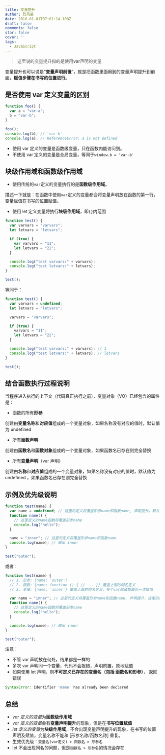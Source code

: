 ```yaml
---
title: 变量提升
author: 烈风裘
date: 2018-01-01T07:01:14.108Z
draft: false
comments: false
star: false
cover: ''
tags: 
  - JavaScript
---
```


> 这里说的变量提升指的是使用**var**声明的变量

变量提升也可以说是“**变量声明前置**”，就是把函数里面用到的变量声明提升到前面，**赋值步骤在书写的位置进行**。

## 是否使用 var 定义变量的区别

```js
function foo() {
  var a = "var-a";
  b = "var-b";
}

foo();
console.log(b); // 'var-b'
console.log(a); // ReferenceError: a is not defined
```

* 使用 var 定义的变量是函数级变量，只在函数内能访问到。
* 不使用 var 定义的变量是全局变量，等同于`window.b = 'var-b'`

## 块级作用域和函数级作用域

* 使用传统的`var`定义的变量执行的是**函数级作用域**。

描述一下就是：在函数中使用`var`定义的变量都会将变量声明放在函数的第一行，变量赋值在书写的位置赋值。

* 使用 let 定义变量将执行**块级作用域**，即`{}`内范围

```js
function test() {
  var varvars = "varvars";
  let letvars = "letvars";

  if (true) {
    var varvars = "11";
    let letvars = "22";
  }

  console.log("test varvars:" + varvars);
  console.log("test letvars:" + letvars);
}

test();
```

等同于：

```js
function test() {
  var varvars = undefined;
  let letvars = "letvars";

  varvars = "varvars";

  if (true) {
    varvars = "11";
    let letvars = "22";
  }

  console.log("test varvars:" + varvars); // 1
  console.log("test letvars:" + letvars); // letvars
}

test();
```

## 结合函数执行过程说明

当程序进入执行的上下文（代码真正执行之前），变量对象（VO）已经包含的属性是：

* 函数的所有**形参**

创建由**变量名称**和**对应值**组成的一个变量对象，如果名称没有对应的值时，默认值为 undefined

* 所有**函数声明**

创建由**函数名**和**函数对象**组成的一个变量对象，如果函数名已存在则完全替换

* 所有**变量声明**（var 声明）

创建由**名称**和**对应值**组成的一个变量对象，如果名称没有对应的值时，默认值为 undefined
，如果函数名已存在则完全替换

## 示例及优先级说明

```js
function test(name) {
  var name = undefined; // 这里的定义将覆盖形参name和函数name, 声明提升，默认为undefined
  function name() {
    // 这里定义的name函数将覆盖形参name
    console.log("hello");
  }

  name = "inner"; // 这里的定义将覆盖形参name和函数name
  console.log(name); // 输出 inner
}

test("outer");
```

或者：

```js
function test(name) {
  // 1. 形参: {name: 'outer'}
  // 2. 函数: {name: function () { // ... }} 覆盖上面的同名定义
  // 3. 变量: {name: 'inner'} 覆盖上面的同名定义，多个var赋值取最后一次赋值

  var name = "inner"; // 这里的定义将覆盖形参name和函数name, 声明提升，这里的定义将覆盖形参name和函数name
  function name() {
    // 这里定义的name函数将覆盖形参name
    console.log("hello");
  }

  console.log(name); // 输出 inner
}

test("outer");
```

注意：

* 不管 var 声明放在何处，结果都是一样的
* 多次 var 声明同一个变量，代码不会报错，声明前置，原地赋值
* 如果使用 let 声明，则**不可定义已存在的变量名（包括 函数名和形参）**， 返回错误

```js
SyntaxError: Identifier 'name' has already been declared
```

## 总结

* *var 定义的变量*为**函数级作用域**
* *var 定义的变量*会有**变量声明提升**的现象，但是在**书写位置赋值**
* *let 定义的变量*为**块级作用域**，不会出现变量声明提升的现象，在书写的位置声明及赋值，变量名称不能和 [形参名称/函数名称] 重复。
* 生效优先级：`变量名(var定义) > 函数名 > 形参名`
* let 不会出现同名的问题，但是`函数名 > 形参名`的情况会存在
